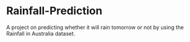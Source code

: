# Rainfall-Prediction
A project on predicting whether it will rain tomorrow or not by using the Rainfall in Australia dataset. 
